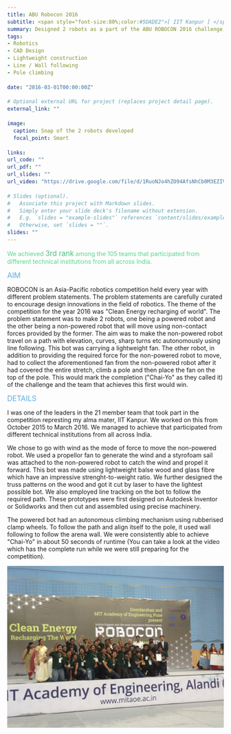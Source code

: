 ```yaml
---
title: ABU Robocon 2016
subtitle: <span style="font-size:80%;color:#5DADE2">[ IIT Kanpur ] </span><span style="font-size:80%">Prasang Gupta, <a href="https://www.iitk.ac.in/new/bhaskar-dasgupta" target="_blank">Prof. Bhaskar Dasgupta</a></span>
summary: Designed 2 robots as a part of the ABU ROBOCON 2016 challenge, one being a powered robot and the other being a non-powered robot that will move using non-contact forces provided by the former and steer using line following. The powered robot was equipped with wall following and pole climbing. <span style="color:#5DADE2;font-style:bold;font-size:120%">Achieved 3rd rank nationally out of about 105 teams</span>.
tags:
- Robotics
- CAD Design
- Lightweight construction
- Line / Wall following
- Pole climbing

date: "2016-03-01T00:00:00Z"

# Optional external URL for project (replaces project detail page).
external_link: ""

image:
  caption: Snap of the 2 robots developed
  focal_point: Smart

links:
url_code: ""
url_pdf: ""
url_slides: ""
url_video: "https://drive.google.com/file/d/1RuoNJo4hZO94AfsNhCb0M3EZIVAjV5_I/view?usp=sharing"

# Slides (optional).
#   Associate this project with Markdown slides.
#   Simply enter your slide deck's filename without extension.
#   E.g. `slides = "example-slides"` references `content/slides/example-slides.md`.
#   Otherwise, set `slides = ""`.
slides: ""
---
```


<span style="color:#58D68D">We achieved</span> <span style="color:#52BE80;font-style:bold;font-size:120%">3rd rank</span> <span style="color:#58D68D">among the 105 teams that participated from different technical institutions from all across India.</span>

<span style="color:#5DADE2;font-style:bold;font-size:120%">AIM</span>

ROBOCON is an Asia-Pacific robotics competition held every year with different problem statements. The problem statements are carefully curated to encourage design innovations in the field of robotics. The theme of the competition for the year 2016 was "Clean Energy recharging of world". The problem statement was to make 2 robots, one being a powered robot and the other being a non-powered robot that will move using non-contact forces provided by the former. The aim was to make the non-powered robot travel on a path with elevation, curves, sharp turns etc autonomously using line following. This bot was carrying a lightweight fan. The other robot, in addition to providing the required force for the non-powered robot to move, had to collect the aforementioned fan from the non-powered robot after it had covered the entire stretch, climb a pole and then place the fan on the top of the pole. This would mark the completion ("Chai-Yo" as they called it) of the challenge and the team that achieves this first would win.

<span style="color:#5DADE2;font-style:bold;font-size:120%">DETAILS</span>

I was one of the leaders in the 21 member team that took part in the competition represting my alma mater, IIT Kanpur. We worked on this from October 2015 to March 2016. We managed to achieve  that participated from different technical institutions from all across India.

We chose to go with wind as the mode of force to move the non-powered robot. We used a propellor fan to generate the wind and a styrofoam sail was attached to the non-powered robot to catch the wind and propel it forward. This bot was made using lightweight balse wood and glass fibre which have an impressive strenght-to-weight ratio. We further designed the truss patterns on the wood and got it cut by laser to have the lightest possible bot. We also employed line tracking on the bot to follow the required path. These prototypes were first designed on Autodesk Inventor or Solidworks and then cut and assembled using precise machinery.

The powered bot had an autonomous climbing mechanism using rubberised clamp wheels. To follow the path and align itself to the pole, it used wall following to follow the arena wall. We were consistently able to achieve "Chai-Yo" in about 50 seconds of runtime (You can take a look at the video which has the complete run while we were still preparing for the competition).

![Podium Finish at Award Ceremony](award.JPG)
